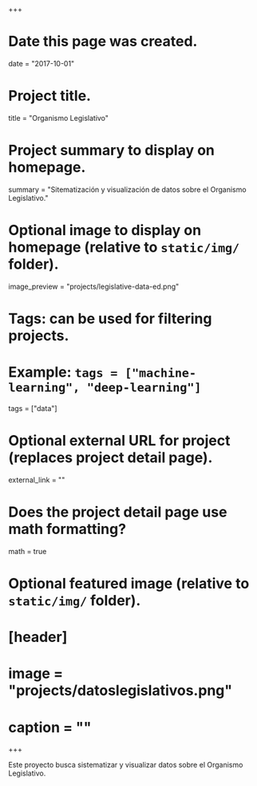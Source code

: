 +++
# Date this page was created.
date = "2017-10-01"

# Project title.
title = "Organismo Legislativo"

# Project summary to display on homepage.
summary = "Sitematización y visualización de datos sobre el Organismo Legislativo."

# Optional image to display on homepage (relative to `static/img/` folder).
image_preview = "projects/legislative-data-ed.png"

# Tags: can be used for filtering projects.
# Example: `tags = ["machine-learning", "deep-learning"]`
tags = ["data"]

# Optional external URL for project (replaces project detail page).
external_link = ""

# Does the project detail page use math formatting?
math = true

# Optional featured image (relative to `static/img/` folder).
# [header]
# image = "projects/datoslegislativos.png"
# caption = ""

+++

Este proyecto busca sistematizar y visualizar datos sobre el Organismo Legislativo.
